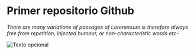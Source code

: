 # Primer repositorio Github

_There are many variations of passages of Lorenersum is therefore always free from repetition, injected humour, or non-characteristic words etc-_

![Texto opcional](https://gf0604-procesamientodatosgeograficos.github.io/2022-i/img/md-imagen.png) 

